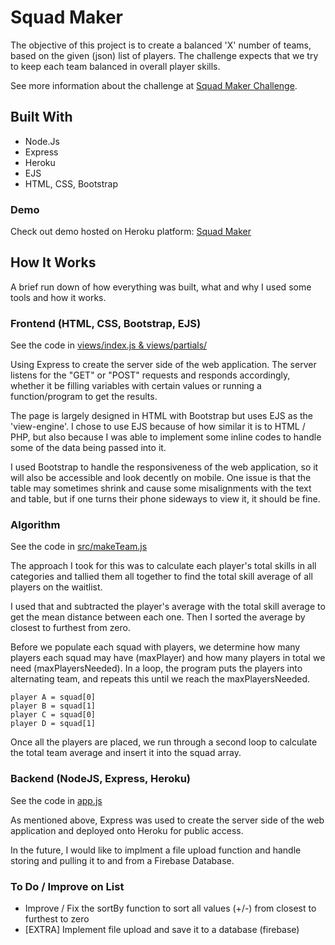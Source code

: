 # Squad Maker
The objective of this project is to create a balanced 'X' number of teams, based on the given (json) list of players. 
The challenge expects that we try to keep each team balanced in overall player skills.

See more information about the challenge at [Squad Maker Challenge](https://github.com/darryl-mccool/squad-maker). 

## Built With
* Node.Js
* Express
* Heroku
* EJS
* HTML, CSS, Bootstrap

### Demo
Check out demo hosted on Heroku platform: 
[Squad Maker](https://squadmaker.herokuapp.com/)

## How It Works
A brief run down of how everything was built, what and why I used some tools and how it works.

### Frontend (HTML, CSS, Bootstrap, EJS)
See the code in [views/index.js & views/partials/](https://github.com/xterri/squad_maker/tree/master/views)

Using Express to create the server side of the web application. The server listens for the "GET" or "POST" requests and responds accordingly, whether it be filling variables with certain values or running a function/program to get the results.

The page is largely designed in HTML with Bootstrap but uses EJS as the 'view-engine'. I chose to use EJS because of how similar it is to HTML / PHP, but also because I was able to implement some inline codes to handle some of the data being passed into it.

I used Bootstrap to handle the responsiveness of the web application, so it will also be accessible and look decently on mobile. 
One issue is that the table may sometimes shrink and cause some misalignments with the text and table, but if one turns their phone sideways to view it, it should be fine.

### Algorithm
See the code in [src/makeTeam.js](https://github.com/xterri/squad_maker/blob/master/src/makeTeams.js)

The approach I took for this was to calculate each player's total skills in all categories and tallied them all together to find the total skill average of all players on the waitlist.

I used that and subtracted the player's average with the total skill average to get the mean distance between each one. Then I sorted the average by closest to furthest from zero.

Before we populate each squad with players, we determine how many players each squad may have (maxPlayer) and how many players in total we need (maxPlayersNeeded). In a loop, the program puts the players into alternating team, and repeats this until we reach the maxPlayersNeeded.
```
player A = squad[0]
player B = squad[1]
player C = squad[0]
player D = squad[1]
```

Once all the players are placed, we run through a second loop to calculate the total team average and insert it into the squad array.

### Backend (NodeJS, Express, Heroku)
See the code in [app.js](https://github.com/xterri/squad_maker/blob/master/app.js)

As mentioned above, Express was used to create the server side of the web application and deployed onto Heroku for public access. 

In the future, I would like to implment a file upload function and handle storing and pulling it to and from a Firebase Database. 


### To Do / Improve on List
* Improve / Fix the sortBy function to sort all values (+/-) from closest to furthest to zero
* [EXTRA] Implement file upload and save it to a database (firebase)
